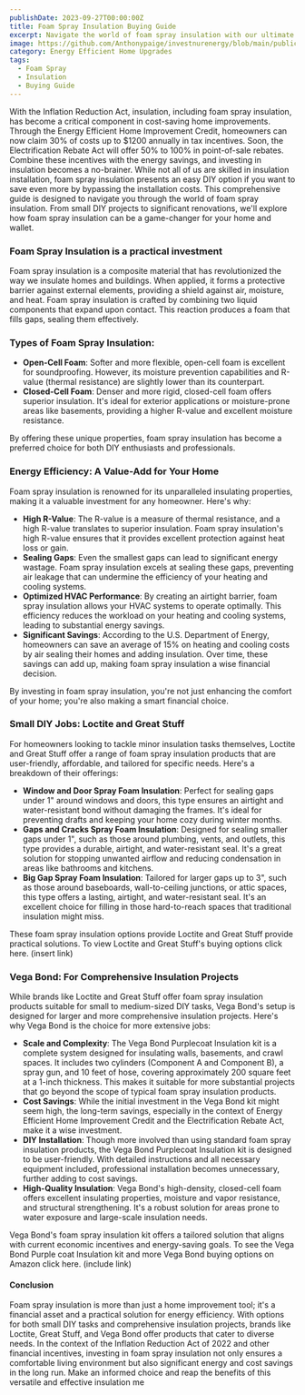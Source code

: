 ```yaml
---
publishDate: 2023-09-27T00:00:00Z
title: Foam Spray Insulation Buying Guide
excerpt: Navigate the world of foam spray insulation with our ultimate buying guide. Learn about its advantages, installation process, and how it can contribute to a more energy-efficient home.
image: https://github.com/Anthonypaige/investnurenergy/blob/main/public/images/cover-art/WTHR-3-cover-art.jpg?raw=true'
category: Energy Efficient Home Upgrades
tags:
  - Foam Spray
  - Insulation
  - Buying Guide
---
```


With the Inflation Reduction Act, insulation, including foam spray insulation, has become a critical component in cost-saving home improvements. Through the Energy Efficient Home Improvement Credit, homeowners can now claim 30% of costs up to $1200 annually in tax incentives. Soon, the Electrification Rebate Act will offer 50% to 100% in point-of-sale rebates. Combine these incentives with the energy savings, and investing in insulation becomes a no-brainer. While not all of us are skilled in insulation installation, foam spray insulation presents an easy DIY option if you want to save even more by bypassing the installation costs. This comprehensive guide is designed to navigate you through the world of foam spray insulation. From small DIY projects to significant renovations, we'll explore how foam spray insulation can be a game-changer for your home and wallet.

### **Foam Spray Insulation is a practical investment**

Foam spray insulation is a composite material that has revolutionized the way we insulate homes and buildings. When applied, it forms a protective barrier against external elements, providing a shield against air, moisture, and heat.
Foam spray insulation is crafted by combining two liquid components that expand upon contact. This reaction produces a foam that fills gaps, sealing them effectively.

### **Types of Foam Spray Insulation:**

- **Open-Cell Foam**: Softer and more flexible, open-cell foam is excellent for soundproofing. However, its moisture prevention capabilities and R-value (thermal resistance) are slightly lower than its counterpart.
- **Closed-Cell Foam**: Denser and more rigid, closed-cell foam offers superior insulation. It's ideal for exterior applications or moisture-prone areas like basements, providing a higher R-value and excellent moisture resistance.

By offering these unique properties, foam spray insulation has become a preferred choice for both DIY enthusiasts and professionals.

### **Energy Efficiency: A Value-Add for Your Home**

Foam spray insulation is renowned for its unparalleled insulating properties, making it a valuable investment for any homeowner. Here's why:

- **High R-Value**: The R-value is a measure of thermal resistance, and a high R-value translates to superior insulation. Foam spray insulation's high R-value ensures that it provides excellent protection against heat loss or gain.
- **Sealing Gaps**: Even the smallest gaps can lead to significant energy wastage. Foam spray insulation excels at sealing these gaps, preventing air leakage that can undermine the efficiency of your heating and cooling systems.
- **Optimized HVAC Performance**: By creating an airtight barrier, foam spray insulation allows your HVAC systems to operate optimally. This efficiency reduces the workload on your heating and cooling systems, leading to substantial energy savings.
- **Significant Savings**: According to the U.S. Department of Energy, homeowners can save an average of 15% on heating and cooling costs by air sealing their homes and adding insulation. Over time, these savings can add up, making foam spray insulation a wise financial decision.

By investing in foam spray insulation, you're not just enhancing the comfort of your home; you're also making a smart financial choice.

### **Small DIY Jobs: Loctite and Great Stuff**

For homeowners looking to tackle minor insulation tasks themselves, Loctite and Great Stuff offer a range of foam spray insulation products that are user-friendly, affordable, and tailored for specific needs. Here's a breakdown of their offerings:

- **Window and Door Spray Foam Insulation**: Perfect for sealing gaps under 1" around windows and doors, this type ensures an airtight and water-resistant bond without damaging the frames. It's ideal for preventing drafts and keeping your home cozy during winter months.
- **Gaps and Cracks Spray Foam Insulation**: Designed for sealing smaller gaps under 1", such as those around plumbing, vents, and outlets, this type provides a durable, airtight, and water-resistant seal. It's a great solution for stopping unwanted airflow and reducing condensation in areas like bathrooms and kitchens.
- **Big Gap Spray Foam Insulation**: Tailored for larger gaps up to 3", such as those around baseboards, wall-to-ceiling junctions, or attic spaces, this type offers a lasting, airtight, and water-resistant seal. It's an excellent choice for filling in those hard-to-reach spaces that traditional insulation might miss.

These foam spray insulation options provide Loctite and Great Stuff provide practical solutions. To view Loctite and Great Stuff's buying options click here. (insert link)

### **Vega Bond: For Comprehensive Insulation Projects**

While brands like Loctite and Great Stuff offer foam spray insulation products suitable for small to medium-sized DIY tasks, Vega Bond's setup is designed for larger and more comprehensive insulation projects. Here's why Vega Bond is the choice for more extensive jobs:

- **Scale and Complexity**: The Vega Bond Purplecoat Insulation kit is a complete system designed for insulating walls, basements, and crawl spaces. It includes two cylinders (Component A and Component B), a spray gun, and 10 feet of hose, covering approximately 200 square feet at a 1-inch thickness. This makes it suitable for more substantial projects that go beyond the scope of typical foam spray insulation products.
- **Cost Savings**: While the initial investment in the Vega Bond kit might seem high, the long-term savings, especially in the context of Energy Efficient Home Improvement Credit and the Electrification Rebate Act, make it a wise investment.
- **DIY Installation**: Though more involved than using standard foam spray insulation products, the Vega Bond Purplecoat Insulation kit is designed to be user-friendly. With detailed instructions and all necessary equipment included, professional installation becomes unnecessary, further adding to cost savings.
- **High-Quality Insulation**: Vega Bond's high-density, closed-cell foam offers excellent insulating properties, moisture and vapor resistance, and structural strengthening. It's a robust solution for areas prone to water exposure and large-scale insulation needs.

Vega Bond's foam spray insulation kit offers a tailored solution that aligns with current economic incentives and energy-saving goals. To see the Vega Bond Purple coat Insulation kit and more Vega Bond buying options on Amazon click here. (include link)

#### **Conclusion**

Foam spray insulation is more than just a home improvement tool; it's a financial asset and a practical solution for energy efficiency. With options for both small DIY tasks and comprehensive insulation projects, brands like Loctite, Great Stuff, and Vega Bond offer products that cater to diverse needs. In the context of the Inflation Reduction Act of 2022 and other financial incentives, investing in foam spray insulation not only ensures a comfortable living environment but also significant energy and cost savings in the long run. Make an informed choice and reap the benefits of this versatile and effective insulation me
